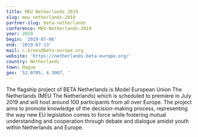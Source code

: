 ```yaml
---
title: MEU Netherlands 2019
slug: meu-netherlands-2019
partner-slug: beta-netherlands
conference: MEU-Netherlands-2019
year: 2019
begin: '2019-07-06'
end: '2019-07-13'
mail: c.kroes@beta-europe.org
website: 'https://netherlands.beta-europe.org/'
country: Netherlands
town: Hague
geo: '52.0705, 4.3007, '
---
```

  The flagship project of BETA Netherlands is Model European Union The Netherlands (MEU The Netherlands) which is scheduled to premiere in July 2019 and will host around 100 participants from all over Europe. The project aims to promote knowledge of the decision-making process, representing the way new EU legislation comes to force while fostering mutual understanding and cooperation through debate and dialogue amidst youth within Netherlands and Europe.
